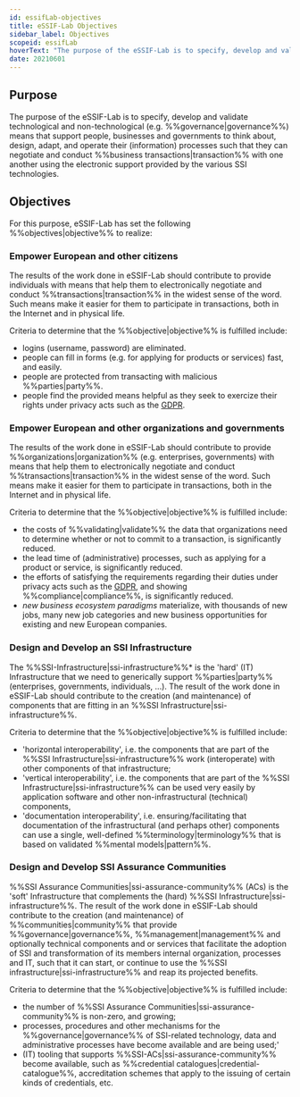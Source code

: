 ```yaml
---
id: essifLab-objectives
title: eSSIF-Lab Objectives
sidebar_label: Objectives
scopeid: essifLab
hoverText: "The purpose of the eSSIF-Lab is to specify, develop and validate technological and non-technological (e.g. governance) means that support people, businesses and governments to think about, design, adapt, and operate their (information) processes such that they can negotiate and conduct (online) business transactions with one another using the electronic support provided by the various SSI technologies."
date: 20210601
---
```


## Purpose
The purpose of the eSSIF-Lab is to specify, develop and validate technological and non-technological (e.g. %%governance|governance%%) means that support people, businesses and governments to think about, design, adapt, and operate their (information) processes such that they can negotiate and conduct %%business transactions|transaction%% with one another using the electronic support provided by the various SSI technologies.

## Objectives
For this purpose, eSSIF-Lab has set the following %%objectives|objective%% to realize:

### Empower European and other citizens
The results of the work done in eSSIF-Lab should contribute to provide individuals with means that help them to electronically negotiate and conduct %%transactions|transaction%% in the widest sense of the word. Such means make it easier for them to participate in transactions, both in the Internet and in physical life.

Criteria to determine that the %%objective|objective%% is fulfilled include:
  - logins (username, password) are eliminated.
  - people can fill in forms (e.g. for applying for products or services) fast, and easily.
  - people are protected from transacting with malicious %%parties|party%%.
  - people find the provided means helpful as they seek to exercize their rights under privacy acts such as the [GDPR](https://ec.europa.eu/info/law/law-topic/data-protection/data-protection-eu_en).

### Empower European and other organizations and governments
The results of the work done in eSSIF-Lab should contribute to provide %%organizations|organization%% (e.g. enterprises, governments) with means that help them to electronically negotiate and conduct %%transactions|transaction%% in the widest sense of the word. Such means make it easier for them to participate in transactions, both in the Internet and in physical life.

Criteria to determine that the %%objective|objective%% is fulfilled include:
   - the costs of %%validating|validate%% the data that organizations need to determine whether or not to commit to a transaction, is significantly reduced.
   - the lead time of (administrative) processes, such as applying for a product or service, is significantly reduced.
   - the efforts of satisfying the requirements regarding their duties under privacy acts such as the [GDPR](https://ec.europa.eu/info/law/law-topic/data-protection/data-protection-eu_en), and showing %%compliance|compliance%%, is significantly reduced.
   - *new business ecosystem paradigms* materialize, with thousands of new jobs, many new job categories and new business opportunities for existing and new European companies.
### Design and Develop an SSI Infrastructure
The %%SSI-Infrastructure|ssi-infrastructure%%* is the 'hard' (IT) Infrastructure that we need to generically support %%parties|party%% (enterprises, governments, individuals, ...). The result of the work done in eSSIF-Lab should contribute to the creation (and maintenance) of components that are fitting in an %%SSI Infrastructure|ssi-infrastructure%%.

Criteria to determine that the %%objective|objective%% is fulfilled include:
- 'horizontal interoperability', i.e. the components that are part of the %%SSI Infrastructure|ssi-infrastructure%% work (interoperate) with other components of that infrastructure;
- 'vertical interoperability', i.e. the components that are part of the %%SSI Infrastructure|ssi-infrastructure%% can be used very easily by application software and other non-infrastructural (technical) components,
- 'documentation interoperability', i.e. ensuring/facilitating that documentation of the infrastructural (and perhaps other) components can use a single, well-defined %%terminology|terminology%% that is based on validated %%mental models|pattern%%.

### Design and Develop SSI Assurance Communities
%%SSI Assurance Communities|ssi-assurance-community%% (ACs) is the 'soft' Infrastructure that complements the (hard) %%SSI Infrastructure|ssi-infrastructure%%. The result of the work done in eSSIF-Lab should contribute to the creation (and maintenance) of %%communities|community%% that provide %%governance|governance%%, %%management|management%% and optionally technical components and or services that facilitate the adoption of SSI and transformation of its members internal organization, processes and IT, such that it can start, or continue to use the %%SSI infrastructure|ssi-infrastructure%% and reap its projected benefits.

Criteria to determine that the %%objective|objective%% is fulfilled include:
- the number of %%SSI Assurance Communities|ssi-assurance-community%% is non-zero, and growing;
- processes, procedures and other mechanisms for the %%governance|governance%% of SSI-related technology, data and administrative processes have become available and are being used;'
- (IT) tooling that supports %%SSI-ACs|ssi-assurance-community%% become available, such as %%credential catalogues|credential-catalogue%%, accreditation schemes that apply to the issuing of certain kinds of credentials, etc.
